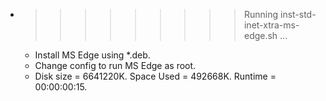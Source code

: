 * >>>>>>>>> Running inst-std-inet-xtra-ms-edge.sh ...
  * Install MS Edge using *.deb.
  * Change config to run MS Edge as root.
  * Disk size = 6641220K. Space Used = 492668K. Runtime = 00:00:00:15.
